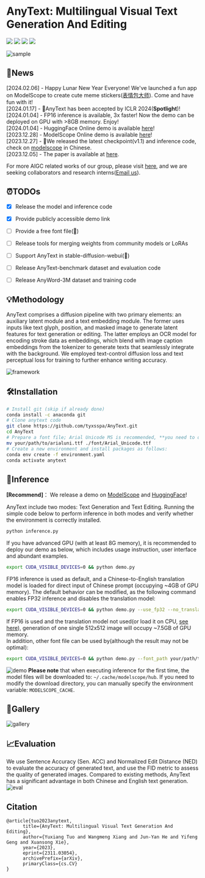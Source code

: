 # AnyText: Multilingual Visual Text Generation And Editing

<a href='https://arxiv.org/abs/2311.03054'><img src='https://img.shields.io/badge/Paper-Arxiv-red'></a> <a href='https://github.com/tyxsspa/AnyText'><img src='https://img.shields.io/badge/Code-Github-green'></a> <a href='https://modelscope.cn/studios/damo/studio_anytext'><img src='https://img.shields.io/badge/Demo-ModelScope-lightblue'></a> <a href='https://huggingface.co/spaces/modelscope/AnyText'><img src='https://img.shields.io/badge/Demo-HuggingFace-yellow'></a>

![sample](docs/sample.jpg "sample")

## 📌News
[2024.02.06] - Happy Lunar New Year Everyone! We've launched a fun app on ModelScope to create cute meme stickers([表情包大师](https://modelscope.cn/studios/iic/MemeMaster/summary)). Come and have fun with it!   
[2024.01.17] - 🎉AnyText has been accepted by ICLR 2024(**Spotlight**)!  
[2024.01.04] - FP16 inference is available, 3x faster! Now the demo can be deployed on GPU with >8GB memory. Enjoy!  
[2024.01.04] - HuggingFace Online demo is available [here](https://huggingface.co/spaces/modelscope/AnyText)!  
[2023.12.28] - ModelScope Online demo is available [here](https://modelscope.cn/studios/damo/studio_anytext/summary)!  
[2023.12.27] - 🧨We released the latest checkpoint(v1.1) and inference code, check on [modelscope](https://modelscope.cn/models/damo/cv_anytext_text_generation_editing/summary) in Chinese.  
[2023.12.05] - The paper is available at [here](https://arxiv.org/abs/2311.03054).  

For more AIGC related works of our group, please visit [here](https://github.com/AIGCDesignGroup), and we are seeking collaborators and research interns([Email us](mailto:cangyu.gyf@alibaba-inc.com)).

## ⏰TODOs
- [x] Release the model and inference code
- [x] Provide publicly accessible demo link
- [ ] Provide a free font file(🤔)
- [ ] Release tools for merging weights from community models or LoRAs
- [ ] Support AnyText in stable-diffusion-webui(🤔)
- [ ] Release AnyText-benchmark dataset and evaluation code
- [ ] Release AnyWord-3M dataset and training code
 

## 💡Methodology
AnyText comprises a diffusion pipeline with two primary elements: an auxiliary latent module and a text embedding module. The former uses inputs like text glyph, position, and masked image to generate latent features for text generation or editing. The latter employs an OCR model for encoding stroke data as embeddings, which blend with image caption embeddings from the tokenizer to generate texts that seamlessly integrate with the background. We employed text-control diffusion loss and text perceptual loss for training to further enhance writing accuracy.

![framework](docs/framework.jpg "framework")

## 🛠Installation
```bash
# Install git (skip if already done)
conda install -c anaconda git
# Clone anytext code
git clone https://github.com/tyxsspa/AnyText.git
cd AnyText
# Prepare a font file; Arial Unicode MS is recommended, **you need to download it on your own**
mv your/path/to/arialuni.ttf ./font/Arial_Unicode.ttf
# Create a new environment and install packages as follows:
conda env create -f environment.yaml
conda activate anytext
```

## 🔮Inference
**[Recommend]**： We release a demo on [ModelScope](https://modelscope.cn/studios/damo/studio_anytext/summary) and [HuggingFace](https://huggingface.co/spaces/modelscope/AnyText)!

AnyText include two modes: Text Generation and Text Editing. Running the simple code below to perform inference in both modes and verify whether the environment is correctly installed.
```bash
python inference.py
```
If you have advanced GPU (with at least 8G memory), it is recommended to deploy our demo as below, which includes usage instruction, user interface and abundant examples.
```bash
export CUDA_VISIBLE_DEVICES=0 && python demo.py
```
FP16 inference is used as default, and a Chinese-to-English translation model is loaded for direct input of Chinese prompt (occupying ~4GB of GPU memory). The default behavior can be modified, as the following command enables FP32 inference and disables the translation model:
```bash
export CUDA_VISIBLE_DEVICES=0 && python demo.py --use_fp32 --no_translator
```
If FP16 is used and the translation model not used(or load it on CPU, [see here](https://github.com/tyxsspa/AnyText/issues/33)), generation of one single 512x512 image will occupy ~7.5GB of GPU memory.  
In addition, other font file can be used by(although the result may not be optimal):
```bash
export CUDA_VISIBLE_DEVICES=0 && python demo.py --font_path your/path/to/font/file.ttf
```
![demo](docs/demo.jpg "demo")
**Please note** that when executing inference for the first time, the model files will be downloaded to: `~/.cache/modelscope/hub`. If you need to modify the download directory, you can manually specify the environment variable: `MODELSCOPE_CACHE`.

## 🌄Gallery
![gallery](docs/gallery.png "gallery")


## 📈Evaluation
We use Sentence Accuracy (Sen. ACC) and Normalized Edit Distance (NED) to evaluate the accuracy of generated text, and use the FID metric to assess the quality of generated images. Compared to existing methods, AnyText has a significant advantage in both Chinese and English text generation.
![eval](docs/eval.jpg "eval")


## Citation
```
@article{tuo2023anytext,
      title={AnyText: Multilingual Visual Text Generation And Editing}, 
      author={Yuxiang Tuo and Wangmeng Xiang and Jun-Yan He and Yifeng Geng and Xuansong Xie},
      year={2023},
      eprint={2311.03054},
      archivePrefix={arXiv},
      primaryClass={cs.CV}
}
```

